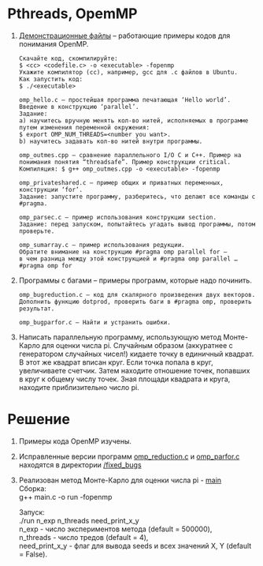# Pthreads, OpemMP  



1. [Демонстрационные файлы](demo) – работающие примеры кодов для понимания OpenMP.  
    ``` text
    Скачайте код, скомпилируйте:
    $ <cc> <codefile.c> -o <executable> -fopenmp
    Укажите компилятор (cc), например, gcc для .c файлов в Ubuntu.
    Как запустить код:
    $ ./<executable>
    ```
    ``` text
    omp_hello.c – простейшая программа печатающая ‘Hello world’. Введение в конструкцию ‘parallel’.  
    Задание:  
    а) научитесь вручную менять кол-во нитей, исполняемых в программе путем изменения переменной окружения:  
    $ export OMP_NUM_THREADS=<number you want>.  
    b) научитесь задавать кол-во нитей внутри программы.  

    omp_outmes.cpp – сравнение параллельного I/O C и C++. Пример на понимания понятия “threadsafe”. Пример конструкции critical.  
    Компиляция: $ g++ omp_outmes.cpp -o <executable> -fopenmp  

    omp_privateshared.c – пример общих и приватных переменных, конструкции ‘for’.  
    Задание: запустите программу, разберитесь, что делают все команды с #pragma.  

    omp_parsec.c – пример использования конструкции section.  
    Задание: перед запуском, попытайтесь угадать вывод программы, потом проверьте.  

    omp_sumarray.c – пример использования редукции.  
    Обратите внимание на конструкцию #pragma omp parallel for –  
    в чем разница между этой конструкцией и #pragma omp parallel … #pragma omp for  
    ```

2. Программы с багами – примеры программ, которые надо починить.  
    ``` text
    omp_bugreduction.c – код для скалярного произведения двух векторов. Дополнить функцию dotprod, проверить баги в #pragma omp, проверить результат.

    omp_bugparfor.c – Найти и устранить ошибки.
    ```
3. Написать параллельную программу, использующую метод Монте-Карло для оценки числа pi. Случайным образом (аккуратнее с генератором случайных чисел!) кидаете точку в единичный квадрат. В этот же квадрат вписан круг. Если точка попала в круг, увеличиваете счетчик. Затем находите отношение точек, попавших в круг к общему числу точек. Зная площади квадрата и круга, находите приблизительно число pi.  

# Решение  

1. Примеры кода OpenMP изучены.  

2. Исправленные версии программ [omp_reduction.c](fixed_bugs/omp_reduction.c) и [omp_parfor.c](fixed_bugs/omp_parfor.c) находятся в директории [/fixed_bugs](fixed_bugs)  

3. Реализован метод Монте-Карло для оценки числа pi - [main](main.c)  
    Сборка:  
    g++ main.c -o run -fopenmp  

    Запуск:  
    ./run n_exp n_threads need_print_x_y  
    n_exp - число экспериментов метода (default = 500000),  
    n_threads - число тредов (default = 4),  
    need_print_x_y - флаг для вывода seeds и всех значений X, Y (default = False).  

